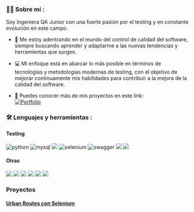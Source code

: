 ### :woman_technologist: Sobre mí :
Soy Ingeniera QA Junior con una fuerte pasión por el testing y en constante evolución en este campo.

* :seedling: Me estoy adentrando en el mundo del control de calidad del software, siempre buscando aprender y adaptarme a las nuevas tendencias y herramientas que surgen.

* :computer: Mi enfoque está en abarcar lo más posible en términos de tecnologías y metodologías modernas de testing, con el objetivo de mejorar continuamente mis habilidades para contribuir a la mejora de la calidad del software.
  
* :blue_book: Puedes conocer más de mis proyectos en este link:  
  [![Portfolio](https://img.shields.io/badge/website-000000?style=for-the-badge&logo=About.me&logoColor=white)](https://petal-apogee-9bb.notion.site/Portfolio-QA-Engineer-Ayl-n-Aldana-18101cb63d2480d2842cebb2438cf5a0)


### :hammer_and_wrench: Lenguajes y herramientas :
#### Testing
<div id="header" align="left">
    <img decoding="async" src="https://img.shields.io/badge/Python-FFD43B?style=for-the-badge&logo=python&logoColor=blue" alt="python"/>
  </a>
    <img decoding="async" src="https://img.shields.io/badge/MySQL-6DB33F?style=for-the-badge&logo=mysql&logoColor=white" alt="mysql"/>
  </a>
 <img decoding="async" src="https://img.shields.io/badge/Postman-FF6C37?style=for-the-badge&logo=Postman&logoColor=white"/>
  </a>
 <img decoding="async" src="https://img.shields.io/badge/Selenium-43B02A?style=for-the-badge&logo=Selenium&logoColor=white" alt="selenium"/>
  </a>
  <img decoding="async" src="https://img.shields.io/badge/Swagger-85EA2D?style=for-the-badge&logo=Swagger&logoColor=white" alt="swagger"/>
  </a>
  <img decoding="async" src="https://img.shields.io/badge/Jira-0052CC?style=for-the-badge&logo=Jira&logoColor=white"/>
  </a>
  <img decoding="async" src="https://img.shields.io/badge/Android_Studio-3DDC84?style=for-the-badge&logo=android-studio&logoColor=white"/>
  </a>

</div>

#### Otras
<div id="header" align="left">
    <img decoding="async" src="https://img.shields.io/badge/MongoDB-4EA94B?style=for-the-badge&logo=mongodb&logoColor=white"/>
  </a>
    <img decoding="async" src="https://img.shields.io/badge/microsoft%20azure-0089D6?style=for-the-badge&logo=microsoft-azure&logoColor=white"/>
  </a>
 <img decoding="async" src="https://img.shields.io/badge/HTML5-E34F26?style=for-the-badge&logo=html5&logoColor=white"/>
  </a>
 <img decoding="async" src="https://img.shields.io/badge/JavaScript-323330?style=for-the-badge&logo=javascript&logoColor=F7DF1E"/>
  </a>
  <img decoding="async" src="https://img.shields.io/badge/React-20232A?style=for-the-badge&logo=react&logoColor=61DAFB"/>
  </a>
  <img decoding="async" src="https://img.shields.io/badge/Material%20UI-007FFF?style=for-the-badge&logo=mui&logoColor=white"/>
  </a>

</div>


### Proyectos
#### [Urban Routes con Selenium][Proyecto]
[Proyecto]: https://aylinald-g.github.io/qa-project-Urban-Routes-es/

